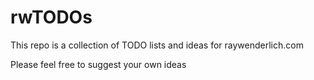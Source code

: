 # rwTODOs

This repo is a collection of TODO lists and ideas for raywenderlich.com

Please feel free to suggest your own ideas